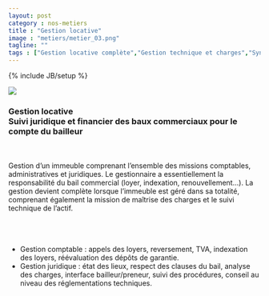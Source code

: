 ```yaml
---
layout: post
category : nos-metiers
title : "Gestion locative"
image : "metiers/metier_03.png"
tagline: ""
tags : ["Gestion locative complète","Gestion technique et charges","Syndicat de copropriété","Gestion d'entrepôts"]
---
```

{% include JB/setup %}
<div class="row">
    <div class="col-md-12 col-lg-12">
      <div class="thumbnail">
        <img src="{{ ASSET_PATH }}/metiers/img/metiertop5_03.jpg" class="img-responsive">
      </div>
    </div>
    <div class="col-md-12 col-lg-12 text-center">
      <h3>Gestion locative<br/>
          Suivi juridique et financier des baux commerciaux pour le compte du bailleur</h3><br/><br/>
          Gestion d’un immeuble comprenant l’ensemble des missions comptables, administratives et juridiques. Le gestionnaire a essentiellement la responsabilité du bail commercial (loyer, indexation, renouvellement...). La gestion devient complète lorsque l’immeuble est géré dans sa totalité, comprenant également la mission de maîtrise des charges et le suivi technique de l’actif.<br/><br/>
    <ul><br/><br/>
      <li>Gestion comptable : appels des loyers, reversement, TVA, indexation des loyers, réévaluation des dépôts de garantie. </li>
      <li>Gestion juridique : état des lieux, respect des clauses du bail, analyse des charges, interface bailleur/preneur, suivi des procédures, conseil au niveau des réglementations techniques.</li>
    </ul>
    </div>
</div>

